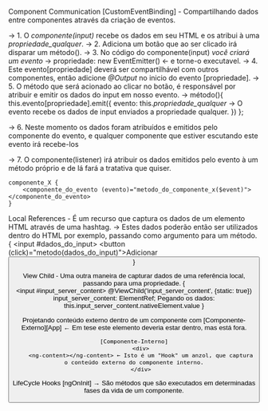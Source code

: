 Component Communication
[CustomEventBinding] - Compartilhando dados entre componentes através da criação de eventos.

→ 1. O *componente(input)* recebe os dados em seu HTML e os atribui à uma *propriedade_qualquer*.
→ 2. Adiciona um botão que ao ser clicado irá disparar um método().
→ 3. No código do componente(input) *você criará um evento* → propriedade: new EventEmitter<DataType>() ← e torne-o executavel.
→ 4. Este evento[propriedade] deverá ser compartilhável com outros componentes, então adicione *@Output* no inicio do evento [propriedade].
→ 5. O método que será acionado ao clicar no botão, é responsável por atribuir e emitir os dados do input em nosso evento.
        → método(){ this.evento[propriedade].emit({
            evento: this.*propriedade_qualquer* → O evento recebe os dados de input enviados a propriedade qualquer.
            }) 
        };
     
→ 6. Neste momento os dados foram atribuídos e emitidos pelo componente do evento, e qualquer componente que estiver escutando este evento irá recebe-los

→ 7. O componente(listener) irá atribuir os dados emitidos pelo evento à um método próprio e de lá fará a tratativa que quiser.
    
    componente_X {
        <componente_do_evento (evento)="metodo_do_componente_x($event)"> </componente_do_evento>
    }



Local References - É um recurso que captura os dados de um elemento HTML através de uma hashtag.
→ Estes dados poderão então ser utilizados dentro do HTML por exemplo, passando como argumento para um método.
    {
    <input #dados_do_input>
    <button (click)="metodo(dados_do_input)">Adicionar<button>
    }


View Child - Uma outra maneira de capturar dados de uma referência local, passando para uma propriedade.
{   
    <input #input_server_content>
    @ViewChild('input_server_content', {static: true}) input_server_content: ElementRef;
    Pegando os dados: this.input_server_content.nativeElement.value
}


Projetando conteúdo externo dentro de um componente com <ng-content></ng-content>
    [Componente-Externo][App]
        <componente-interno>
        <elemento-do-componente-interno></elemento-do-componente-interno> ← Em tese este elemento deveria estar dentro, mas está fora.
        </componente-interno>

    [Componente-Interno]
        <div>
        <ng-content></ng-content> ← Isto é um "Hook" um anzol, que captura o conteúdo externo do componente interno.
        </div>


LifeCycle Hooks [ngOnInit]
    → São métodos que são executados em determinadas fases da vida de um componente.